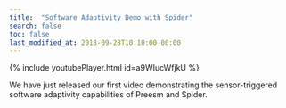 ```yaml
---
title:  "Software Adaptivity Demo with Spider"
search: false
toc: false
last_modified_at: 2018-09-28T10:10:00-00:00
---
```


{% include youtubePlayer.html id=a9WIucWfjkU %}


We have just released our first video demonstrating the sensor-triggered software adaptivity capabilities of Preesm and Spider.



